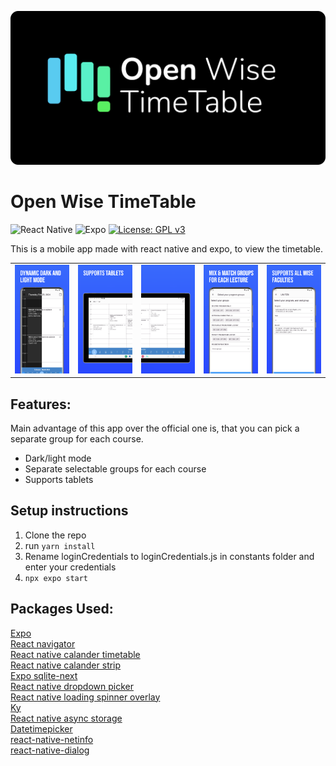 ![React Native](assets/banner.png)

# Open Wise TimeTable
![React Native](https://img.shields.io/badge/react_native-%2320232a.svg?style=for-the-badge&logo=react&logoColor=%2361DAFB)
![Expo](https://img.shields.io/badge/expo-1C1E24?style=for-the-badge&logo=expo&logoColor=#D04A37)
[![License: GPL v3](https://img.shields.io/badge/License-GPLv3-blue.svg)](https://www.gnu.org/licenses/gpl-3.0)  

This is a mobile app made with react native and expo, to view the timetable.

|                               |                               |                               |                               |                               |
|-------------------------------|-------------------------------|-------------------------------|-------------------------------|-------------------------------|
| ![](other/preview/image1.png) | ![](other/preview/image2.png) | ![](other/preview/image3.png) | ![](other/preview/image4.png) | ![](other/preview/image5.png) |
## Features:
Main advantage of this app over the official one is, that you can pick a separate group for each course.
- Dark/light mode
- Separate selectable groups for each course
- Supports tablets

## Setup instructions

1. Clone the repo
2. run  ``` yarn install ```
3. Rename loginCredentials to loginCredentials.js in constants folder and enter your credentials
4. ``` npx expo start ```

## Packages Used:

[Expo](https://docs.expo.dev)  
[React navigator](https://reactnavigation.org)  
[React native calander timetable](https://github.com/dorkyboi/react-native-calendar-timetable)  
[React native calander strip](https://github.com/BugiDev/react-native-calendar-strip)  
[Expo sqlite-next](https://docs.expo.dev/versions/v50.0.0/sdk/sqlite-next/)  
[React native dropdown picker](https://github.com/hossein-zare/react-native-dropdown-picker)  
[React native loading spinner overlay](https://github.com/ladjs/react-native-loading-spinner-overlay)  
[Ky](https://github.com/sindresorhus/ky)  
[React native async storage](https://react-native-async-storage.github.io/async-storage/)  
[Datetimepicker](https://github.com/react-native-datetimepicker/datetimepicker)  
[react-native-netinfo](https://github.com/react-native-netinfo/react-native-netinfo)  
[react-native-dialog](https://github.com/mmazzarolo/react-native-dialog)  